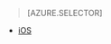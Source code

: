 > [AZURE.SELECTOR]
- [iOS](../articles/app-service-mobile-ios-how-to-use-client-library.md)

<!---HONumber=Oct15_HO3-->